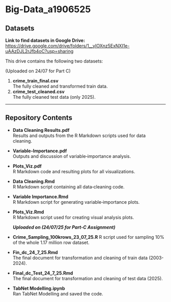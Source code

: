 # Big-Data_a1906525

## Datasets

**Link to find datasets in Google Drive:**  
https://drive.google.com/drive/folders/1__yIOXnz5ExNXI1e-uAAzDJL2rJfb4oC?usp=sharing

This drive contains the following two datasets:

(Uploaded on 24/07 for Part C)

1. **crime_train_final.csv**  
   The fully cleaned and transformed train data. 
2. **crime_test_cleaned.csv**  
   The fully cleaned test data (only 2025).  

---

## Repository Contents

- **Data Cleaning Results.pdf**  
  Results and outputs from the R Markdown scripts used for data cleaning.

- **Variable-Importance.pdf**  
  Outputs and discussion of variable‐importance analysis.

- **Plots_Viz.pdf**  
  R Markdown code and resulting plots for all visualizations.

- **Data Cleaning.Rmd**  
  R Markdown script containing all data‐cleaning code.

- **Variable Importance.Rmd**  
  R Markdown script for generating variable‐importance plots.

- **Plots_Viz.Rmd**  
  R Markdown script used for creating visual analysis plots.

  ***Uploaded on (24/07/25 for Part-C Assignment)***
  
- **Crime_Sampling_100krows_23_07_25.R**
  R script used for sampling 10% of the whole 1.17 million row dataset.
  
- **Fin_dc_24_7_25.Rmd**  
 The final document for transformation and cleaning of train data (2003-2024).

- **Final_dc_Test_24_7_25.Rmd**  
The final document for transformation and cleaning of test data (2025).

- **TabNet Modelling.ipynb**  
Ran TabNet Modelling and saved the code. 

  
